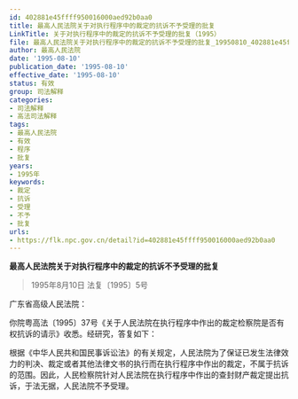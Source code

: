 ```yaml
---
id: 402881e45ffff950016000aed92b0aa0
title: 最高人民法院关于对执行程序中的裁定的抗诉不予受理的批复
LinkTitle: 关于对执行程序中的裁定的抗诉不予受理的批复（1995）
file: 最高人民法院关于对执行程序中的裁定的抗诉不予受理的批复_19950810_402881e45ffff950016000aed92b0aa0.docx
author: 最高人民法院
date: '1995-08-10'
publication_date: '1995-08-10'
effective_date: '1995-08-10'
status: 有效
group: 司法解释
categories:
- 司法解释
- 高法司法解释
tags:
- 最高人民法院
- 有效
- 程序
- 批复
years:
- 1995年
keywords:
- 裁定
- 抗诉
- 受理
- 不予
- 批复
urls:
- https://flk.npc.gov.cn/detail?id=402881e45ffff950016000aed92b0aa0
---
```


**最高人民法院关于对执行程序中的裁定的抗诉不予受理的批复**

> 1995年8月10日 法复〔1995〕5号

广东省高级人民法院：

你院粤高法〔1995〕37号《关于人民法院在执行程序中作出的裁定检察院是否有权抗诉的请示》收悉。经研究，答复如下：

根据《中华人民共和国民事诉讼法》的有关规定，人民法院为了保证已发生法律效力的判决、裁定或者其他法律文书的执行而在执行程序中作出的裁定，不属于抗诉的范围。因此，人民检察院针对人民法院在执行程序中作出的查封财产裁定提出抗诉，于法无据，人民法院不予受理。

